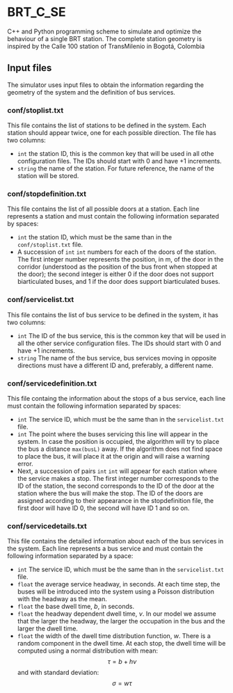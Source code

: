 # BRT_C_SE
C++ and Python programming scheme to simulate and optimize the behaviour of a single BRT station. The complete station geometry is inspired by the Calle 100 station of TransMilenio in Bogotá, Colombia


## Input files
The simulator uses input files to obtain the information regarding the geometry of the system and the definition of bus services.

### conf/stoplist.txt
This file contains the list of stations to be defined in the system. Each station should appear twice, one for each possible direction. The file has two columns:
- `int` the station ID, this is the common key that will be used in all othe configuration files. The IDs should start with 0 and have +1 increments.
- `string` the name of the station. For future reference, the name of the station will be stored.

### conf/stopdefinition.txt
This file contains the list of all possible doors at a station. Each line represents a station and must contain the following information separated by spaces:
- `int` the station ID, which must be the same than in the `conf/stoplist.txt` file.
- A succession of `int` `int` numbers for each of the doors of the station. The first integer number represents the position, in m, of the door in the corridor (understood as the position of the bus front when stopped at the door); the second integer is either 0 if the door does not support biarticulated buses, and 1 if the door does support biarticulated buses.


### conf/servicelist.txt
This file contains the list of bus service to be defined in the system, it has two columns:
- `int` The ID of the bus service, this is the common key that will be used in all the other service configuration files. The IDs should start with 0 and have +1 increments.
- `string` The name of the bus service, bus services moving in opposite directions must have a different ID and, preferably, a different name.

### conf/servicedefinition.txt
This file containg the information about the stops of a bus service, each line must contain the following information separated by spaces:
- `int` The service ID, which must be the same than in the `servicelist.txt` file.
- `int` The point where the buses servicing this line will appear in the system. In case the position is occupied, the algorithm will try to place the bus a distance `max(busL)` away. If the algorithm does not find space to place the bus, it will place it at the origin and will raise a warning error.
- Next, a succession of pairs `int` `int` will appear for each station where the service makes a stop. The first integer number corresponds to the ID of the station, the second corresponds to the ID of the door at the station where the bus will make the stop. The ID of the doors are assigned according to their appearance in the stopdefinition file, the first door will have ID 0, the second will have ID 1 and so on.

### conf/servicedetails.txt
This file contains the detailed information about each of the bus services in the system. Each line represents a bus service and must contain the following information separated by a space:
- `int` The service ID, which must be the same than in the `servicelist.txt` file.
- `float` the average service headway, in seconds. At each time step, the buses will be introduced into the system using a Poisson distribution with the headway as the mean.
- `float` the base dwell time, $b$, in seconds.
- `float` the headway dependent dwell time, $\nu$. In our model we assume that the larger the headway, the larger the occupation in the bus and the larger the dwell time.
- `float` the width of the dwell time distribution function, $w$. There is a random component in the dwell time. At each stop, the dwell time will be computed using a normal distribution with mean:
$$\tau = b + h\nu$$
and with standard deviation:
$$\sigma = w\tau$$
